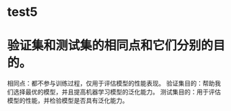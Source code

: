 # test5
# 验证集和测试集的相同点和它们分别的目的。
相同点：都不参与训练过程，仅用于评估模型的性能表现。
验证集目的：帮助我们选择最优的模型，并且提高机器学习模型的泛化能力。
测试集目的：用于评估模型的性能，并检验模型是否具有泛化能力。
